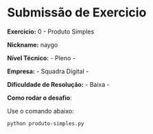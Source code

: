 # Submissão de Exercicio

**Exercicio:** 0 - Produto Simples

**Nickname:** naygo

**Nível Técnico:** - Pleno -

**Empresa:** - Squadra Digital -

**Dificuldade de Resolução:** - Baixa -

**Como rodar o desafio**:

Use o comando abaixo:

```bash
python produto-simples.py
```
